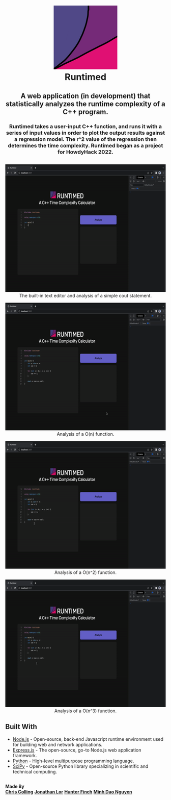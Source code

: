 <h1 align="center">
  <br>
    <img src="public/images/Logo.png" width="200">
  <br>
  Runtimed
  <br>
</h1>

<h2 align="center">
A web application (in development) that statistically analyzes the runtime complexity of a C++ program.

</h2>

<h3 align="center">Runtimed takes a user-input C++ function, and runs it with a series of input values in order to plot the output results against a regression model. The r^2 value of the regression then determines the time complexity. Runtimed began as a project for HowdyHack 2022.</h3>

##

<p align="center">
  <img src="public/images/constant.gif" alt="animated" width="650" height="400" />
  <br>The built-in text editor and analysis of a simple cout statement.</br>
</p>

<p align="center">
  <img src="public/images/O(n).gif" alt="animated" width="650" height="400" />
  <br>Analysis of a O(n) function.</br>
</p>

<p align="center">
  <img src="public/images/O(n^2).gif" alt="animated" width="650" height="400" />
  <br>Analysis of a O(n^2) function.</br>
</p>

<p align="center">
  <img src="public/images/O(n^3).gif" alt="animated" width="650" height="400" />
  <br>Analysis of a O(n^3) function.</br>
</p>

## Built With 

- [Node.js](https://nodejs.org/en/) - Open-source, back-end Javascript runtime environment used for building web and network applications.
- [Express.js](https://expressjs.com/) - The open-source, go-to Node.js web application framework.
- [Python](https://www.python.org/) - High-level multipurpose programming language.
- [SciPy](https://scipy.org/) - Open-source Python library specializing in scientific and technical computing.

##

**Made By**
<br>
[**Chris Colling**](https://github.com/HorseNuggets)
[**Jonathan Lor**](https://www.jlor.io/)
[**Hunter Finch**](https://github.com/hfinchy12)
[**Minh Dao Nguyen**](https://github.com/Minh-Dao-Nguyen)
